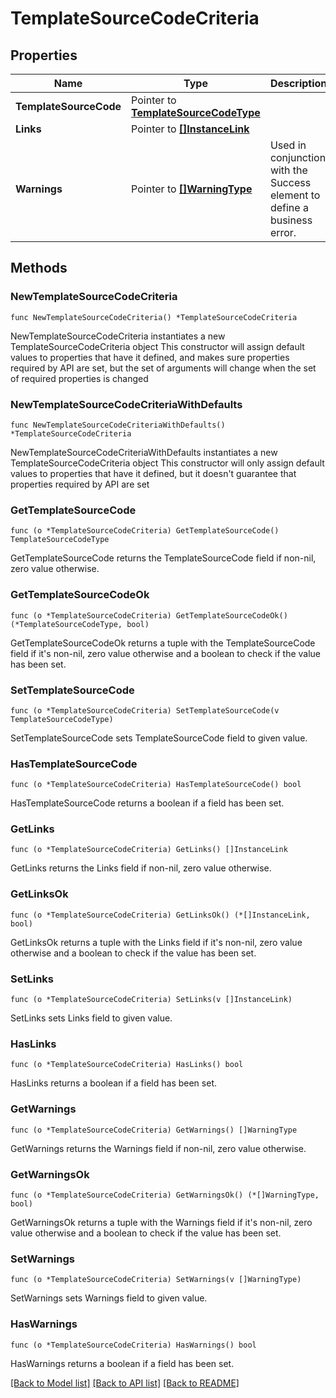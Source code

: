 # TemplateSourceCodeCriteria

## Properties

Name | Type | Description | Notes
------------ | ------------- | ------------- | -------------
**TemplateSourceCode** | Pointer to [**TemplateSourceCodeType**](TemplateSourceCodeType.md) |  | [optional] 
**Links** | Pointer to [**[]InstanceLink**](InstanceLink.md) |  | [optional] 
**Warnings** | Pointer to [**[]WarningType**](WarningType.md) | Used in conjunction with the Success element to define a business error. | [optional] 

## Methods

### NewTemplateSourceCodeCriteria

`func NewTemplateSourceCodeCriteria() *TemplateSourceCodeCriteria`

NewTemplateSourceCodeCriteria instantiates a new TemplateSourceCodeCriteria object
This constructor will assign default values to properties that have it defined,
and makes sure properties required by API are set, but the set of arguments
will change when the set of required properties is changed

### NewTemplateSourceCodeCriteriaWithDefaults

`func NewTemplateSourceCodeCriteriaWithDefaults() *TemplateSourceCodeCriteria`

NewTemplateSourceCodeCriteriaWithDefaults instantiates a new TemplateSourceCodeCriteria object
This constructor will only assign default values to properties that have it defined,
but it doesn't guarantee that properties required by API are set

### GetTemplateSourceCode

`func (o *TemplateSourceCodeCriteria) GetTemplateSourceCode() TemplateSourceCodeType`

GetTemplateSourceCode returns the TemplateSourceCode field if non-nil, zero value otherwise.

### GetTemplateSourceCodeOk

`func (o *TemplateSourceCodeCriteria) GetTemplateSourceCodeOk() (*TemplateSourceCodeType, bool)`

GetTemplateSourceCodeOk returns a tuple with the TemplateSourceCode field if it's non-nil, zero value otherwise
and a boolean to check if the value has been set.

### SetTemplateSourceCode

`func (o *TemplateSourceCodeCriteria) SetTemplateSourceCode(v TemplateSourceCodeType)`

SetTemplateSourceCode sets TemplateSourceCode field to given value.

### HasTemplateSourceCode

`func (o *TemplateSourceCodeCriteria) HasTemplateSourceCode() bool`

HasTemplateSourceCode returns a boolean if a field has been set.

### GetLinks

`func (o *TemplateSourceCodeCriteria) GetLinks() []InstanceLink`

GetLinks returns the Links field if non-nil, zero value otherwise.

### GetLinksOk

`func (o *TemplateSourceCodeCriteria) GetLinksOk() (*[]InstanceLink, bool)`

GetLinksOk returns a tuple with the Links field if it's non-nil, zero value otherwise
and a boolean to check if the value has been set.

### SetLinks

`func (o *TemplateSourceCodeCriteria) SetLinks(v []InstanceLink)`

SetLinks sets Links field to given value.

### HasLinks

`func (o *TemplateSourceCodeCriteria) HasLinks() bool`

HasLinks returns a boolean if a field has been set.

### GetWarnings

`func (o *TemplateSourceCodeCriteria) GetWarnings() []WarningType`

GetWarnings returns the Warnings field if non-nil, zero value otherwise.

### GetWarningsOk

`func (o *TemplateSourceCodeCriteria) GetWarningsOk() (*[]WarningType, bool)`

GetWarningsOk returns a tuple with the Warnings field if it's non-nil, zero value otherwise
and a boolean to check if the value has been set.

### SetWarnings

`func (o *TemplateSourceCodeCriteria) SetWarnings(v []WarningType)`

SetWarnings sets Warnings field to given value.

### HasWarnings

`func (o *TemplateSourceCodeCriteria) HasWarnings() bool`

HasWarnings returns a boolean if a field has been set.


[[Back to Model list]](../README.md#documentation-for-models) [[Back to API list]](../README.md#documentation-for-api-endpoints) [[Back to README]](../README.md)


